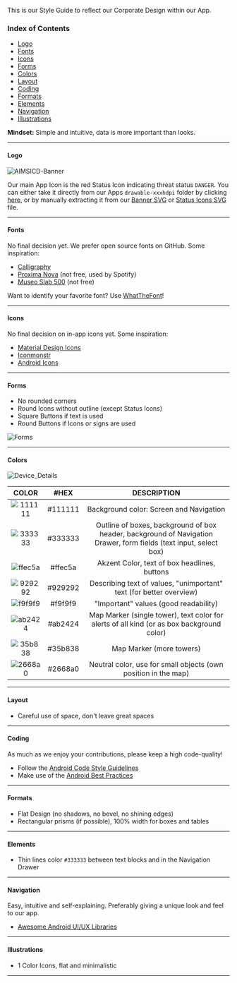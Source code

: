This is our Style Guide to reflect our Corporate Design within our App.

### Index of Contents

* [Logo](https://github.com/SecUpwN/Android-IMSI-Catcher-Detector/wiki/Style-Guide#logo)
* [Fonts](https://github.com/SecUpwN/Android-IMSI-Catcher-Detector/wiki/Style-Guide#fonts)
* [Icons](https://github.com/SecUpwN/Android-IMSI-Catcher-Detector/wiki/Style-Guide#icons)
* [Forms](https://github.com/SecUpwN/Android-IMSI-Catcher-Detector/wiki/Style-Guide#forms)
* [Colors](https://github.com/SecUpwN/Android-IMSI-Catcher-Detector/wiki/Style-Guide#colors)
* [Layout](https://github.com/SecUpwN/Android-IMSI-Catcher-Detector/wiki/Style-Guide#layout)
* [Coding](https://github.com/SecUpwN/Android-IMSI-Catcher-Detector/wiki/Style-Guide#coding)
* [Formats](https://github.com/SecUpwN/Android-IMSI-Catcher-Detector/wiki/Style-Guide#formats)
* [Elements](https://github.com/SecUpwN/Android-IMSI-Catcher-Detector/wiki/Style-Guide#elements)
* [Navigation](https://github.com/SecUpwN/Android-IMSI-Catcher-Detector/wiki/Style-Guide#navigation)
* [Illustrations](https://github.com/SecUpwN/Android-IMSI-Catcher-Detector/wiki/Style-Guide#illustrations)

**Mindset:** Simple and intuitive, data is more important than looks.

---

#### Logo

![AIMSICD-Banner](https://spideroak.com/share/IFEU2U2JINCA/GitHub/home/SecUpwN/SpiderOak/PROMOTION/AIMSICD-Banner_Small.png)

Our main App Icon is the red Status Icon indicating threat status `DANGER`. You can either take it directly from our Apps `drawable-xxxhdpi` folder by clicking [here](https://raw.githubusercontent.com/SecUpwN/Android-IMSI-Catcher-Detector/HEAD/app/src/main/res/drawable-xxxhdpi/sense_danger.png), or by manually extracting it from our [Banner SVG](https://spideroak.com/share/IFEU2U2JINCA/GitHub/home/SecUpwN/SpiderOak/PROMOTION/AIMSICD-Banner.svg) or [Status Icons SVG](https://spideroak.com/share/IFEU2U2JINCA/GitHub/home/SecUpwN/SpiderOak/PROMOTION/AIMSICD-Status-Icons.svg) file.

---

#### Fonts

No final decision yet. We prefer open source fonts on GitHub. Some inspiration:

* [Calligraphy](https://github.com/chrisjenx/Calligraphy)
* [Proxima Nova](http://www.myfonts.com/fonts/marksimonson/proxima-nova/) (not free, used by Spotify)
* [Museo Slab 500](https://www.myfonts.com/fonts/exljbris/museo-slab/500/) (not free)

Want to identify your favorite font? Use [WhatTheFont](http://www.myfonts.com/WhatTheFont/)!

---

#### Icons

No final decision on in-app icons yet. Some inspiration:

* [Material Design Icons](https://github.com/google/material-design-icons/)
* [Iconmonstr](http://iconmonstr.com/)
* [Android Icons](http://www.androidicons.com/)

---

#### Forms

* No rounded corners
* Round Icons without outline (except Status Icons)
* Square Buttons if text is used
* Round Buttons if Icons or signs are used

![Forms](https://spideroak.com/share/IFEU2U2JINCA/GitHub/home/SecUpwN/SpiderOak/DOCUMENTATION/StyleGuide/Forms.png)

---

#### Colors

![Device_Details](https://spideroak.com/share/IFEU2U2JINCA/GitHub/home/SecUpwN/SpiderOak/DOCUMENTATION/StyleGuide/Device_Details.png)

| COLOR |  #HEX   |                 DESCRIPTION                   |
|:-----:|:-------:|:---------------------------------------------:|
| ![111111](https://spideroak.com/share/IFEU2U2JINCA/GitHub/home/SecUpwN/SpiderOak/DOCUMENTATION/StyleGuide/111111.png)       | #111111 | Background color: Screen and Navigation  | 
| ![333333](https://spideroak.com/share/IFEU2U2JINCA/GitHub/home/SecUpwN/SpiderOak/DOCUMENTATION/StyleGuide/333333.png)      | #333333 | Outline of boxes, background of box header, background of Navigation Drawer, form fields (text input, select box)  |
| ![ffec5a](https://spideroak.com/share/IFEU2U2JINCA/GitHub/home/SecUpwN/SpiderOak/DOCUMENTATION/StyleGuide/ffec5a.png)      | #ffec5a | Akzent Color, text of box headlines, buttons  |
| ![929292](https://spideroak.com/share/IFEU2U2JINCA/GitHub/home/SecUpwN/SpiderOak/DOCUMENTATION/StyleGuide/929292.png)      | #929292 | Describing text of values, "unimportant" text (for better overview) |    
| ![f9f9f9](https://spideroak.com/share/IFEU2U2JINCA/GitHub/home/SecUpwN/SpiderOak/DOCUMENTATION/StyleGuide/f9f9f9.png)      | #f9f9f9 | "Important" values (good readability) |
| ![ab2424](https://spideroak.com/share/IFEU2U2JINCA/GitHub/home/SecUpwN/SpiderOak/DOCUMENTATION/StyleGuide/ab2424.png)      | #ab2424 | Map Marker (single tower), text color for alerts of all kind (or as box background color) |
| ![35b838](https://spideroak.com/share/IFEU2U2JINCA/GitHub/home/SecUpwN/SpiderOak/DOCUMENTATION/StyleGuide/35b838.png)      | #35b838 | Map Marker (more towers) |             
| ![2668a0](https://spideroak.com/share/IFEU2U2JINCA/GitHub/home/SecUpwN/SpiderOak/DOCUMENTATION/StyleGuide/2668a0.png)      | #2668a0 | Neutral color, use for small objects (own position in the map) |

---

#### Layout

* Careful use of space, don't leave great spaces

---

#### Coding

As much as we enjoy your contributions, please keep a high code-quality!

* Follow the [Android Code Style Guidelines](https://source.android.com/source/code-style.html)
* Make use of the [Android Best Practices](https://github.com/futurice/android-best-practices)

---

#### Formats

* Flat Design (no shadows, no bevel, no shining edges)
* Rectangular prisms (if possible), 100% width for boxes and tables 

---

#### Elements

* Thin lines color `#333333` between text blocks and in the Navigation Drawer

---

#### Navigation

Easy, intuitive and self-explaining. Preferably giving a unique look and feel to our app.

* [Awesome Android UI/UX Libraries](https://github.com/wasabeef/awesome-android-ui)

---

#### Illustrations

* 1 Color Icons, flat and minimalistic

---